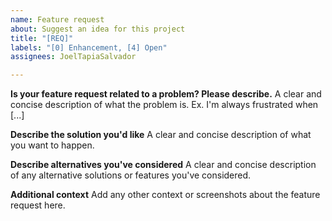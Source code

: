 ```yaml
---
name: Feature request
about: Suggest an idea for this project
title: "[REQ]"
labels: "[0] Enhancement, [4] Open"
assignees: JoelTapiaSalvador

---
```


**Is your feature request related to a problem? Please describe.**
A clear and concise description of what the problem is. Ex. I'm always frustrated when [...]

**Describe the solution you'd like**
A clear and concise description of what you want to happen.

**Describe alternatives you've considered**
A clear and concise description of any alternative solutions or features you've considered.

**Additional context**
Add any other context or screenshots about the feature request here.
